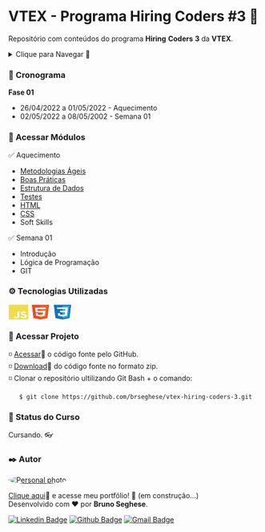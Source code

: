 # VTEX - Programa Hiring Coders #3 🚀

Repositório com conteúdos do programa **Hiring** **Coders** **3** da **VTEX**.

<details>
<summary>Clique para Navegar 🔽</summary>

◽ <a href="#cronograma">Cronograma</a> <br>
◽ <a href="#modulos">Módulos</a> <br>
◽ <a href="#tecnologias">Tecnologias</a> <br>
◽ <a href="#acessar-projeto">Acessar Projeto</a> <br>
◽ <a href="#status">Status do Curso</a> <br>
◽ <a href="#autor">Autor</a> <br>

</details>

<h3 id="cronograma">📆 Cronograma</h3>

**Fase 01**

<ul>
<li>26/04/2022 a 01/05/2022 - Aquecimento</li>
<li>02/05/2022 a 08/05/2002  -  Semana 01</li>
</ul>

<h3 id="modulos">🎯​ Acessar Módulos</h3>

✅ Aquecimento

- [Metodologias Ágeis](https://github.com/brseghese/vtex-hiring-coders-3/tree/main/a_metodologias_ageis)
- [Boas Práticas](https://github.com/brseghese/vtex-hiring-coders-3/tree/main/b_boas_praticas)
- [Estrutura de Dados](https://github.com/brseghese/vtex-hiring-coders-3/tree/main/c_estrutura_de_dados)
- [Testes](https://github.com/brseghese/vtex-hiring-coders-3/tree/main/d_testes)
- [HTML](https://github.com/brseghese/vtex-hiring-coders-3/tree/main/01_html)
- [CSS](https://github.com/brseghese/vtex-hiring-coders-3/tree/main/02_css)
- Soft Skills

<!-- - [Testes](https://github.com/brseghese/vtex-hiring-coders-3/tree/main/d_testes) -->

✅ Semana 01

- Introdução
- Lógica de Programação
- GIT

<h3 id="tecnologias">⚙️ Tecnologias Utilizadas</h3>

<div style="display: inline_block">
  <img align="center" alt="Bruno-Js" height="30" width="40" src="https://raw.githubusercontent.com/devicons/devicon/master/icons/javascript/javascript-plain.svg">
  <img align="center" alt="Bruno-HTML" height="30" width="40" src="https://raw.githubusercontent.com/devicons/devicon/master/icons/html5/html5-original.svg">
  <img align="center" alt="Bruno-CSS" height="30" width="40" src="https://raw.githubusercontent.com/devicons/devicon/master/icons/css3/css3-original.svg">
</div>

<h3 id="acessar-projeto">📁 Acessar Projeto</h3>

◽ <a href="https://github.com/brseghese/vtex-hiring-coders-3">Acessar</a>🔗 o código fonte pelo GitHub. <br>
◽ <a href="https://github.com/brseghese/vtex-hiring-coders-3/archive/refs/heads/main.zip">Download</a>🔗 do código fonte no formato zip.<br>
◽ Clonar o repositório ultilizando Git Bash + o comando:

       $ git clone https://github.com/brseghese/vtex-hiring-coders-3.git

<h3 id="status">📌 Status do Curso</h3>

Cursando. 👓

<h3 id="autor">✒️ Autor</h3>

<a href="https://github.com/brseghese"> <img style="border-radius: 50%;" src="https://avatars.githubusercontent.com/u/80193824?v=4" width="100px;" alt="Personal photo"/> </a>

[Clique aqui](https://brseghese.github.io)🔗 e acesse meu portfólio! 💼 (em construção...) <br>
Desenvolvido com ❤️ por **Bruno Seghese**.

[![Linkedin Badge](https://img.shields.io/badge/LinkedIn-0077B5?style=for-the-badge&logo=linkedin&logoColor=white)](https://www.linkedin.com/in/brunoseghese/) [![Github Badge](https://img.shields.io/badge/GitHub-100000?style=for-the-badge&logo=github&logoColor=white)](https://github.com/brseghese) [![Gmail Badge](https://img.shields.io/badge/Gmail-D14836?style=for-the-badge&logo=gmail&logoColor=white)](mailto:brseghese@gmail.com)

